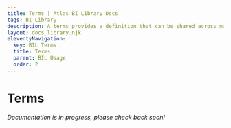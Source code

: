 ```yaml
---
title: Terms | Atlas BI Library Docs
tags: BI Library
description: A terms provides a definition that can be shared across many reports and collections. Terms are a powerful to identify key concepts in your report library.
layout: docs_library.njk
eleventyNavigation:
  key: BIL Terms
  title: Terms
  parent: BIL Usage
  order: 2
---
```


# Terms

*Documentation is in progress, please check back soon!*
